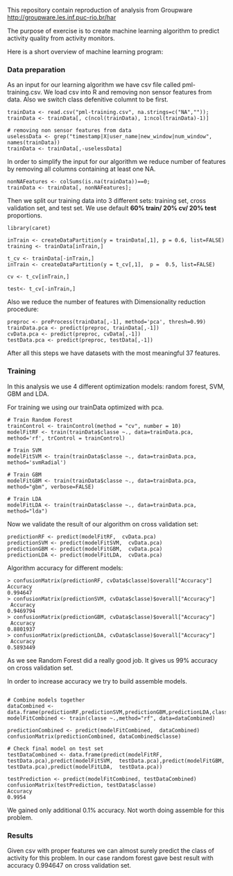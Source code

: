 
This repository contain reproduction of analysis from Groupware <http://groupware.les.inf.puc-rio.br/har>

The purpose of exercise is to create machine learning algorithm to predict activity quality from activity monitors.

Here is a short overview of machine learning program:

### Data preparation

As an input for our learning algorithm we have csv file called pml-training.csv. We load csv into R and removing non sensor features from data. Also we switch class defenitive columnt to be first.

```{r}
trainData <- read.csv("pml-training.csv", na.strings=c("NA",""));
trainData <- trainData[, c(ncol(trainData), 1:ncol(trainData)-1)]

# removing non sensor features from data
uselessData <- grep("timestamp|X|user_name|new_window|num_window", names(trainData))
trainData <- trainData[,-uselessData]
```

In order to simplify the input for our algorithm we reduce number of features by removing all columns containing at least one NA.

```{r}
nonNAFeatures <- colSums(is.na(trainData))==0;
trainData <- trainData[, nonNAFeatures];
```

Then we split our training data into 3 different sets: training set, cross validation set, and test set. We use default **60% train/ 20% cv/ 20% test** proportions.

```{r}
library(caret)

inTrain <- createDataPartition(y = trainData[,1], p = 0.6, list=FALSE)
training <- trainData[inTrain,]

t_cv <- trainData[-inTrain,]
inTrain <- createDataPartition(y = t_cv[,1],  p =  0.5, list=FALSE)
  
cv <- t_cv[inTrain,]
  
test<- t_cv[-inTrain,]

```

Also we reduce the number of features with Dimensionality reduction procedure:
```{r, eval=FALSE }
preproc <- preProcess(trainData[,-1], method='pca', thresh=0.99)
trainData.pca <- predict(preproc, trainData[,-1])     
cvData.pca <- predict(preproc, cvData[,-1])    
testData.pca <- predict(preproc, testData[,-1])    
```

After all this steps we have datasets with the most meaningful 37 features.

### Training

In this analysis  we use 4 different optimization models: random forest, SVM, GBM and LDA.

For training we using our trainData optimized with pca.

```{r, eval=FALSE }
# Train Random Forest
trainControl <- trainControl(method = "cv", number = 10)
modelFitRF <- train(trainData$classe ~., data=trainData.pca, method='rf', trControl = trainControl)
		
# Train SVM
modelFitSVM <- train(trainData$classe ~., data=trainData.pca, method='svmRadial')
	
# Train GBM
modelFitGBM <- train(trainData$classe ~., data=trainData.pca, method="gbm", verbose=FALSE)
	
# Train LDA
modelFitLDA <- train(trainData$classe ~., data=trainData.pca, method="lda")
```

Now we validate the result of our algorithm on cross validation set:

```{r, eval=FALSE }
predictionRF <- predict(modelFitRF,  cvData.pca)
predictionSVM <- predict(modelFitSVM,  cvData.pca)
predictionGBM <- predict(modelFitGBM,  cvData.pca)
predictionLDA <- predict(modelFitLDA,  cvData.pca)
```

Algorithm accuracy for different models:

```{r, eval=FALSE }
> confusionMatrix(predictionRF, cvData$classe)$overall["Accuracy"]
Accuracy 
0.994647 
> confusionMatrix(predictionSVM, cvData$classe)$overall["Accuracy"]
 Accuracy 
0.9469794 
> confusionMatrix(predictionGBM, cvData$classe)$overall["Accuracy"]
 Accuracy 
0.8801937 
> confusionMatrix(predictionLDA, cvData$classe)$overall["Accuracy"]
 Accuracy 
0.5893449 
```
As we see Random Forest did a really good job. It gives us 99% accuracy on cross validation set.

In order to increase accuracy we try to build assemble models.

```{r, eval=FALSE }

# Combine models together
dataCombined <- data.frame(predictionRF,predictionSVM,predictionGBM,predictionLDA,classe=cvData$classe)
modelFitCombined <- train(classe ~.,method="rf", data=dataCombined)
	
predictionCombined <- predict(modelFitCombined,  dataCombined)
confusionMatrix(predictionCombined, dataCombined$classe)
	
# Check final model on test set
testDataCombined <- data.frame(predict(modelFitRF,  testData.pca),predict(modelFitSVM,  testData.pca),predict(modelFitGBM,  testData.pca),predict(modelFitLDA,  testData.pca))

testPrediction <- predict(modelFitCombined, testDataCombined)
confusionMatrix(testPrediction, testData$classe)
Accuracy 
0.9954
```
We gained only additional 0.1% accuracy. Not worth doing assemble for this problem.

### Results
Given csv with proper features we can almost surely predict the class of activity for this problem. In our case random forest gave best result with accuracy 0.994647 on cross validation set.

